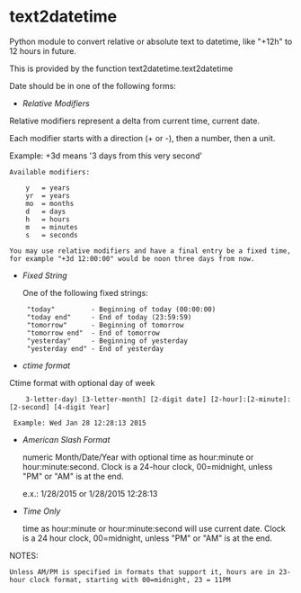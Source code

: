 # text2datetime
Python module to convert relative or absolute text to datetime, like "+12h" to 12 hours in future.

This is provided by the function text2datetime.text2datetime


Date should be in one of the following forms:

 - *Relative Modifiers*

Relative modifiers represent a delta from current time, current date.

Each modifier starts with a direction (+ or -), then a number, then a unit.

  Example:  +3d  means '3 days from this very second'

	Available modifiers:

		y   = years
		yr  = years
		mo  = months
		d   = days
		h   = hours
		m   = minutes
		s   = seconds

	You may use relative modifiers and have a final entry be a fixed time,
	for example "+3d 12:00:00" would be noon three days from now.


 - *Fixed String*

   One of the following fixed strings:

		"today"         - Beginning of today (00:00:00)
		"today end"     - End of today (23:59:59)
		"tomorrow"      - Beginning of tomorrow
		"tomorrow end"  - End of tomorrow
		"yesterday"     - Beginning of yesterday
		"yesterday end" - End of yesterday

  - *ctime format*

   Ctime format with optional day of week

		3-letter-day) [3-letter-month] [2-digit date] [2-hour]:[2-minute]:[2-second] [4-digit Year]

     Example: Wed Jan 28 12:28:13 2015

  - *American Slash Format*

	numeric Month/Date/Year with optional time as hour:minute or hour:minute:second. Clock is a 24-hour clock, 00=midnight, unless "PM" or "AM" is at the end.

    e.x.: 1/28/2015   or  1/28/2015  12:28:13

  - *Time Only*

	time as hour:minute or hour:minute:second will use current date. Clock is a 24 hour clock, 00=midnight, unless "PM" or "AM" is at the end.

NOTES:

	Unless AM/PM is specified in formats that support it, hours are in 23-hour clock format, starting with 00=midnight, 23 = 11PM



